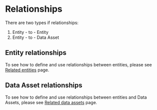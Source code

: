 # Relationships

There are two types if relationships:

1. Entity - to - Entity
2. Entity - to - Data Asset

## Entity relationships

To see how to define and use relationships between entities, please see [Related entities](related-entities.md) page.

## Data Asset relationships

To see how to define and use relationships between entities and Data Assets, please see [Related data assets](related-data-assets.md) page.
